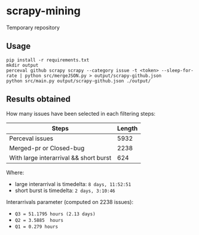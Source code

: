 # scrapy-mining
Temporary repository

## Usage
```
pip install -r requirements.txt
mkdir output
perceval github scrapy scrapy --category issue -t <token> --sleep-for-rate | python src/mergeJSON.py > output/scrapy-github.json
python src/main.py output/scrapy-github.json ./output/
```

## Results obtained

How many issues have been selected in each filtering steps:

| Steps                                  | Length |
|----------------------------------------|--------|
| Perceval issues                        | 5932   |
| Merged-pr or Closed-bug                | 2238   |
| With large interarrival && short burst | 624    |

Where:
- large interarrival is timedelta: `8 days, 11:52:51`
- short burst is timedelta: `2 days, 3:10:46`

Interarrivals parameter (computed on 2238 issues):
- `Q3 = 51.1795 hours (2.13 days)`
- `Q2 = 3.5885  hours`
- `Q1 = 0.279 hours`
